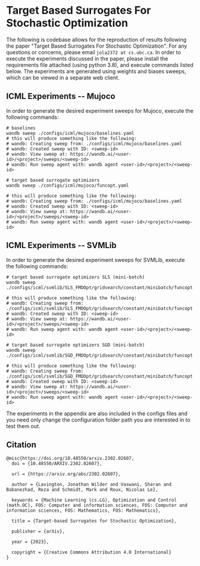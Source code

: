 # Target Based Surrogates For Stochastic Optimization
The following is codebase allows for the reproduction of results following the paper "Target Based Surrogates For Stochastic Optimization". For any questions or concerns, please email ``jola2372 at cs.ubc.ca``. In order to execute the experiments discussed in the paper, please install the requirements file attached (using python 3.8), and execute commands listed below. The experiments are generated using weights and biases sweeps, which can be viewed in a separate web client.

## ICML Experiments -- Mujoco
In order to generate the desired experiment sweeps for Mujoco, execute the following commands:
```
# baselines
wandb sweep ./configs/icml/mujoco/baselines.yaml
# this will produce something like the following:
# wandb: Creating sweep from: ./configs/icml/mujoco/baselines.yaml
# wandb: Created sweep with ID: <sweep-id>
# wandb: View sweep at: https://wandb.ai/<user-id>/<project>/sweeps/<sweep-id>
# wandb: Run sweep agent with: wandb agent <user-id>/<project>/<sweep-id>

# target based surrogate optimizers
wandb sweep ./configs/icml/mujoco/funcopt.yaml

# this will produce something like the following:
# wandb: Creating sweep from: ./configs/icml/mujoco/baselines.yaml
# wandb: Created sweep with ID: <sweep-id>
# wandb: View sweep at: https://wandb.ai/<user-id>/<project>/sweeps/<sweep-id>
# wandb: Run sweep agent with: wandb agent <user-id>/<project>/<sweep-id>

```

## ICML Experiments -- SVMLib
In order to generate the desired experiment sweeps for SVMLib, execute the following commands:
```
# target based surrogate optimizers SLS (mini-batch)
wandb sweep ./configs/icml/svmlib/SLS_FMDOpt/gridsearch/constant/minibatch/funcopt.yaml

# this will produce something like the following:
# wandb: Creating sweep from: ./configs/icml/svmlib/SLS_FMDOpt/gridsearch/constant/minibatch/funcopt.yaml
# wandb: Created sweep with ID: <sweep-id>
# wandb: View sweep at: https://wandb.ai/<user-id>/<project>/sweeps/<sweep-id>
# wandb: Run sweep agent with: wandb agent <user-id>/<project>/<sweep-id>

# target based surrogate optimizers SGD (mini-batch)
wandb sweep ./configs/icml/svmlib/SGD_FMDOpt/gridsearch/constant/minibatch/funcopt.yaml

# this will produce something like the following:
# wandb: Creating sweep from: ./configs/icml/svmlib/SGD_FMDOpt/gridsearch/constant/minibatch/funcopt.yaml
# wandb: Created sweep with ID: <sweep-id>
# wandb: View sweep at: https://wandb.ai/<user-id>/<project>/sweeps/<sweep-id>
# wandb: Run sweep agent with: wandb agent <user-id>/<project>/<sweep-id>

```
The experiments in the appendix are also included in the configs files and you need only change the configuration folder path you are interested in to test them out.

## Citation
```
@misc{https://doi.org/10.48550/arxiv.2302.02607,
  doi = {10.48550/ARXIV.2302.02607},
  
  url = {https://arxiv.org/abs/2302.02607},
  
  author = {Lavington, Jonathan Wilder and Vaswani, Sharan and Babanezhad, Reza and Schmidt, Mark and Roux, Nicolas Le},
  
  keywords = {Machine Learning (cs.LG), Optimization and Control (math.OC), FOS: Computer and information sciences, FOS: Computer and information sciences, FOS: Mathematics, FOS: Mathematics},
  
  title = {Target-based Surrogates for Stochastic Optimization},
  
  publisher = {arXiv},
  
  year = {2023},
  
  copyright = {Creative Commons Attribution 4.0 International}
}
```
